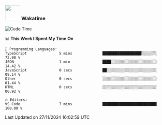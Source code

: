 ### <img src="https://media.giphy.com/media/VgCDAzcKvsR6OM0uWg/giphy.gif" width="50"> Wakatime

  <!--START_SECTION:waka-->
![Code Time](http://img.shields.io/badge/Code%20Time-1%2C463%20hrs%2036%20mins-blue)

📊 **This Week I Spent My Time On** 

```text
💬 Programming Languages: 
TypeScript               5 mins              ██████████████████░░░░░░░   72.98 % 
JSON                     1 min               ████░░░░░░░░░░░░░░░░░░░░░   14.42 % 
JavaScript               0 secs              ██░░░░░░░░░░░░░░░░░░░░░░░   09.14 % 
Other                    0 secs              ░░░░░░░░░░░░░░░░░░░░░░░░░   01.44 % 
HTML                     0 secs              ░░░░░░░░░░░░░░░░░░░░░░░░░   00.92 % 

🔥 Editors: 
VS Code                  7 mins              █████████████████████████   100.00 % 
```


 Last Updated on 27/11/2024 16:02:59 UTC
<!--END_SECTION:waka-->
